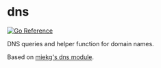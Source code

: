 # dns

[![Go Reference](https://pkg.go.dev/badge/github.com/elmasy-com/elnet/dns.svg)](https://pkg.go.dev/github.com/elmasy-com/elnet/dns)

DNS queries and helper function for domain names.

Based on [miekg's dns module](https://github.com/miekg/dns).